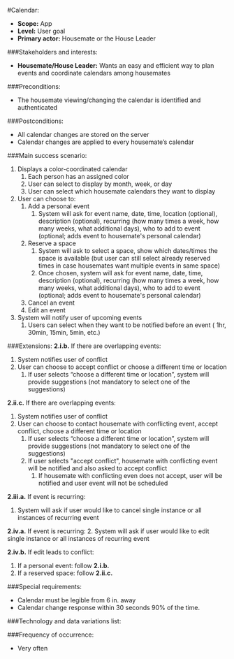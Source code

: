 #Calendar:
+ **Scope:** App
+ **Level:** User goal
+ **Primary actor:** Housemate or the House Leader

###Stakeholders and interests:
+ **Housemate/House Leader:** Wants an easy and efficient way to plan events and coordinate calendars among housemates

###Preconditions:
+ The housemate viewing/changing the calendar is identified and authenticated

###Postconditions:
+ All calendar changes are stored on the server
+ Calendar changes are applied to every housemate’s calendar

###Main success scenario:
1. Displays a color-coordinated calendar
    1. Each person has an assigned color
    2. User can select to display by month, week, or day
    3. User can select which housemate calendars they want to display
2. User can choose to:
    1. Add a personal event
        1. System will ask for event name, date, time, location (optional), description (optional), recurring (how many times a week, how many weeks, what additional days), who to add to event (optional; adds event to housemate's personal calendar)
    2. Reserve a space
        1. System will ask to select a space, show which dates/times the space is available (but user can still select already reserved times in case housemates want multiple events in same space)
        2. Once chosen, system will ask for event name, date, time, description (optional), recurring (how many times a week, how many weeks, what additional days), who to add to event (optional; adds event to housemate's personal calendar)
    3. Cancel an event
    4. Edit an event
3. System will notify user of upcoming events
    1. Users can select when they want to be notified before an event ( 1hr, 30min, 15min, 5min, etc.)

###Extensions:
**2.i.b.** If there are overlapping events:
1. System notifies user of conflict
2. User can choose to accept conflict or choose a different time or location
    1. If user selects “choose a different time or location”, system will provide suggestions (not mandatory to select one of the suggestions)

**2.ii.c.** If there are overlapping events:
1. System notifies user of conflict
2. User can choose to contact housemate with conflicting event, accept conflict, choose a different time or location
    1. If user selects “choose a different time or location”, system will provide suggestions (not mandatory to select one of the suggestions)
    2. If user selects "accept conflict", housemate with conflicting event will be notified and also asked to accept conflict
        1. If housemate with conflicting even does not accept, user will be notified and user event will not be scheduled

**2.iii.a.** If event is recurring:
1. System will ask if user would like to cancel single instance or all
   instances of recurring event

**2.iv.a.** If event is recurring:
2. System will ask if user would like to edit single instance or all instances
   of recurring event

**2.iv.b.** If edit leads to conflict:
1. If a personal event: follow **2.i.b.**
2. If a reserved space: follow **2.ii.c.**

###Special requirements:
+ Calendar must be legible from 6 in. away
+ Calendar change response within 30 seconds 90% of the time.

###Technology and data variations list:

###Frequency of occurrence:
+ Very often
